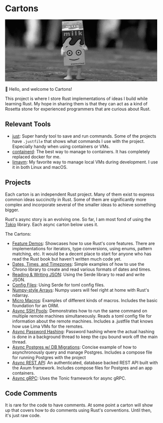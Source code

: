 # Cartons

![Animation of a happy milk carton doing a little jig](carton.gif)

🦀 Hello, and welcome to Cartons!

This project is where I store Rust implementations of ideas I build while learning Rust. My hope in sharing them is that they can act as a kind of Rosetta stone for experienced programmers that are curious about Rust.

## Relevant Tools

- [just](https://just.systems/man/en/): Super handy tool to save and run commands. Some of the projects have `.justfile` that shows what commands I use with the project. Especially handy when using containers or VMs.
- [containerd](https://containerd.io/): The best way to manage to containers. It has completely replaced docker for me.
- [limavm](https://lima-vm.io/): My favorite way to manage local VMs during development. I use it in both Linux and macOS.

## Projects

Each carton is an independent Rust project. Many of them exist to express common ideas succinctly in Rust. Some of them are significantly more complex and incorporate several of the smaller ideas to achieve something bigger.

Rust's async story is an evolving one. So far, I am most fond of using the [Tokio](https://tokio.rs/) library. Each async carton below uses it.

The Cartons:

* [Feature Demos](feature-demos/): Showcases how to use Rust's core features. There are implementations for iterators, type conversions, using enums, pattern matching, etc. It would be a decent place to start for anyone who has read the Rust book but haven't written much code yet.
* [Dates, Times, and Timezones](rw-dates-times/): Simple examples of how to use the Chrono library to create and read various formats of dates and times.
* [Reading & Writing JSON](rw-json/): Using the Serde library to read and write JSON.
* [Config Files](rw-config-files/): Using Serde for toml config files.
* [Numpy-style Arrays](rusty-numpy/): Numpy users will feel right at home with Rust's ndarray.
* [Micro Macros](micromacros/): Examples of different kinds of macros. Includes the basic foundation for an ORM.
* [Async SSH Pools](async-ssh/): Demonstrates how to run the same command on multiple remote machines simultaneously. Reads a toml config file for information about the remote machines. Includes a .justfile that knows how use Lima VMs for the remotes.
* [Async Password Hashing](async-passwords): Password hashing where the actual hashing is done in a background thread to keep the cpu bound work off the main thread.
* [Async Postgres w/ DB Migrations](async-postgres/): Concise example of how to asynchronously query and manage Postgres. Includes a compose file for running Postgres with the project
* [Async REST API](webb/): An authenticated, database backed REST API built with the Axum framework. Includes compose files for Postgres and an app containers.
* [Async gRPC](geerpc/): Uses the Tonic framework for async gRPC.

## Code Comments

It is rare for the code to have comments. At some point a carton will show up that covers how to do comments using Rust's conventions. Until then, it's just raw code.
